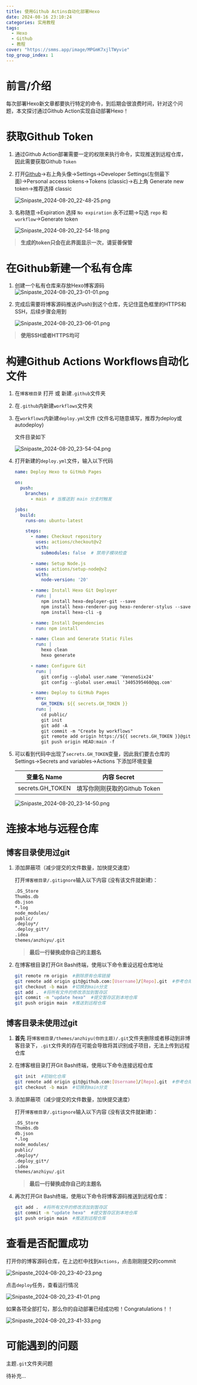 ```yaml
---
title: 使用Github Actins自动化部署Hexo
date: 2024-08-16 23:10:24
categories: 实用教程
tags: 
  - Hexo
  - Github
  - 教程
cover: "https://smms.app/image/MPGmK7xjlTWyvie"
top_group_index: 1
---
```


# 前言/介绍

每次部署Hexo新文章都要执行特定的命令，到后期会很浪费时间，针对这个问题，本文探讨通过Github Action实现自动部署Hexo！

# 获取Github Token

1. 通过Github Action部署需要一定的权限来执行命令，实现推送到远程仓库，因此需要获取Github `Token`

2. 打开[Github](www.github.com)→右上角头像→Settings→Developer Settings(左侧最下面)→Personal access tokens→Tokens (classic)→右上角 Generate new token→推荐选择 classic

   ![Snipaste_2024-08-20_22-48-25.png](https://s2.loli.net/2024/08/20/d21kVGOzMv9Buo6.png)

3. 名称随意→Expiration 选择 `No expiration` 永不过期→勾选 `repo` 和 `workflow`→Generate token

   ![Snipaste_2024-08-20_22-54-18.png](https://s2.loli.net/2024/08/20/nhPXyLwdFizHUbI.png)

> **生成的token只会在此界面显示一次，请妥善保管**

# 在Github新建一个私有仓库

1. 创建一个私有仓库来存放Hexo博客源码<img src="https://s2.loli.net/2024/08/20/1TapZlN6KGBW2Sj.png" alt="Snipaste_2024-08-20_23-01-01.png"  />

2. 完成后需要将博客源码推送(Push)到这个仓库，先记住蓝色框里的HTTPS和SSH，后续步骤会用到

   ![Snipaste_2024-08-20_23-06-01.png](https://s2.loli.net/2024/08/20/HYti5e2QxpN7lUn.png)

> **使用SSH或者HTTPS均可**

# 构建Github Actions Workflows自动化文件

1. 在`博客根目录` 打开 或 新建`.github`文件夹

2. 在`.github`内新建`workflows`文件夹

3. 在`workflows`内新建`deploy.yml`文件 (文件名可随意填写，推荐为deploy或autodeploy)

   文件目录如下

   <img src="https://s2.loli.net/2024/08/20/xNpIrMEZwdoXmCl.png" alt="Snipaste_2024-08-20_23-54-04.png"  />

4. 打开新建的`deploy.yml`文件，输入以下代码

   ```yml
   name: Deploy Hexo to GitHub Pages
   
   on:
     push:
       branches:
         - main  # 当推送到 main 分支时触发
   
   jobs:
     build:
       runs-on: ubuntu-latest
   
       steps:
         - name: Checkout repository
           uses: actions/checkout@v2
           with:
             submodules: false  # 禁用子模块检查
   
         - name: Setup Node.js
           uses: actions/setup-node@v2
           with:
             node-version: '20'
   
         - name: Install Hexo Git Deployer
           run: |
             npm install hexo-deployer-git --save
             npm install hexo-renderer-pug hexo-renderer-stylus --save
             npm install hexo-cli -g
   
         - name: Install Dependencies
           run: npm install          
   
         - name: Clean and Generate Static Files
           run: |
             hexo clean
             hexo generate
   
         - name: Configure Git
           run: |
             git config --global user.name 'VenenoSix24'
             git config --global user.email '3405395460@qq.com'
   
         - name: Deploy to GitHub Pages
           env:
             GH_TOKEN: ${{ secrets.GH_TOKEN }}
           run: |
             cd public/
             git init
             git add -A
             git commit -m "Create by workflows"
             git remote add origin https://${{ secrets.GH_TOKEN }}@github.com/VenenoSix24/VenenoSix24.github.io.git
             git push origin HEAD:main -f
   
   ```

5. 可以看到代码中出现了`secrets.GH_TOKEN`变量，因此我们要去仓库的 Settings→Secrets and variables→Actions 下添加环境变量

   |   变量名 Name    |         内容 Secret          |
   | :--------------: | :--------------------------: |
   | secrets.GH_TOKEN | 填写你刚刚获取的Github Token |

   ![Snipaste_2024-08-20_23-14-50.png](https://s2.loli.net/2024/08/20/jb7qCOtV84Wc5HK.png)

# 连接本地与远程仓库

## 博客目录使用过git

1. 添加屏蔽项（减少提交的文件数量，加快提交速度）

   打开`博客根目录/.gitignore`输入以下内容 (没有该文件就新建)：

   ```txt
   .DS_Store
   Thumbs.db
   db.json
   *.log
   node_modules/
   public/
   .deploy*/
   .deploy_git*/
   .idea
   themes/anzhiyu/.git
   ```

   > **最后一行替换成你自己的主题名**

2. 在博客根目录打开Git Bash终端，使用以下命令重设远程仓库地址

   ```bash
   git remote rm origin  #删除原有仓库链接
   git remote add origin git@github.com:[Username]/[Repo].git  #参考仓库代码指引
   git checkout -b main  #切换到main分支
   git add .  #将所有文件的修改添加到暂存区
   git commit -m "update hexo"  #提交暂存区到本地仓库
   git push origin main  #推送到远程仓库
   ```

## 博客目录未使用过git

1. **首先** 将`博客根目录/themes/anzhiyu(你的主题)/.git`文件夹删除或者移动到非博客目录下，`.git`文件夹的存在可能会导致将其识别成子项目，无法上传到远程仓库

2. 在博客根目录打开Git Bash终端，使用以下命令连接远程仓库

   ```bash
   git init  #初始化仓库
   git remote add origin git@github.com:[Username]/[Repo].git  #参考仓库代码指引
   git checkout -b main  #切换到main分支
   ```

3. 添加屏蔽项（减少提交的文件数量，加快提交速度）

   打开`博客根目录/.gitignore`输入以下内容 (没有该文件就新建)：

   ```txt
   .DS_Store
   Thumbs.db
   db.json
   *.log
   node_modules/
   public/
   .deploy*/
   .deploy_git*/
   .idea
   themes/anzhiyu/.git
   ```

   > **最后一行替换成你自己的主题名**

4. 再次打开Git Bash终端，使用以下命令将博客源码推送到远程仓库：

   ```bash
   git add .  #将所有文件的修改添加到暂存区
   git commit -m "update hexo"  #提交暂存区到本地仓库
   git push origin main  #推送到远程仓库
   ```

   

# 查看是否配置成功

打开你的博客源码仓库，在上边栏中找到`Actions`，点击刚刚提交的commit

![Snipaste_2024-08-20_23-40-23.png](https://s2.loli.net/2024/08/20/PvbsuXHgiFWar4c.png)

点击`deploy`任务，查看运行情况

![Snipaste_2024-08-20_23-41-01.png](https://s2.loli.net/2024/08/20/RnCWK25oixI7JgP.png)

如果各项全部打勾，那么你的自动部署已经成功啦！Congratulations！！

![Snipaste_2024-08-20_23-41-33.png](https://s2.loli.net/2024/08/20/KoaPY5QWdUcRLkS.png)

# 可能遇到的问题

主题`.git`文件夹问题

待补充...